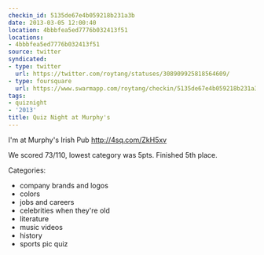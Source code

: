 ```yaml
---
checkin_id: 5135de67e4b059218b231a3b
date: 2013-03-05 12:00:40
location: 4bbbfea5ed7776b032413f51
locations:
- 4bbbfea5ed7776b032413f51
source: twitter
syndicated:
- type: twitter
  url: https://twitter.com/roytang/statuses/308909925818564609/
- type: foursquare
  url: https://www.swarmapp.com/roytang/checkin/5135de67e4b059218b231a3b
tags:
- quiznight
- '2013'
title: Quiz Night at Murphy's
---
```


I'm at Murphy's Irish Pub http://4sq.com/ZkH5xv

We scored 73/110, lowest category was 5pts. Finished 5th place.

Categories:

-	company brands and logos
-	colors
-	jobs and careers
-	celebrities when they're old
-	literature
-	music videos
-	history
-	sports pic quiz